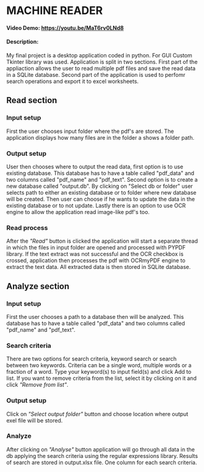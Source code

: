 # MACHINE READER

#### Video Demo: <https://youtu.be/MaT6rv0LNd8>

#### Description:

My final project is a desktop application coded in python. For GUI Custom Tkinter library was used. Application is split in two sections. First part of the appliaction allows the user to read multiple pdf files and save the read data in a SQLite database. Second part of the application is used to perfomr search operations and export it to excel worksheets.

## Read section

### Input setup

First the user chooses input folder where the pdf's are stored. The application displays how many files are in the folder a shows a folder path.

### Output setup

User then chooses where to output the read data, first option is to use existing database. This database has to have a table called "pdf_data" and two columns called "pdf_name" and "pdf_text". Second option is to create a new database called "output.db".
By clicking on "Select db or folder" user selects path to either an existing database or to folder where new database will be created.
Then user can choose if he wants to update the data in the existing database or to not update.
Lastly there is an option to use OCR engine to allow the application read image-like pdf's too.

### Read process

After the _"Read"_ button is clicked the application will start a separate thread in which the files in input folder are opened and processed with PYPDF library. If the text extract was not successful and the OCR checkbox is crossed, application then processes the pdf with OCRmyPDF engine to extract the text data.
All extracted data is then stored in SQLite database.

## Analyze section

### Input setup

First the user chooses a path to a database then will be analyzed. This database has to have a table called "pdf_data" and two columns called "pdf_name" and "pdf_text".

### Search criteria

There are two options for search criteria, keyword search or search between two keywords. Criteria can be a single word, multiple words or a fraction of a word. Type your keyword(s) to input field(s) and click Add to list. If you want to remove criteria from the list, select it by clicking on it and click _"Remove from list"_.

### Output setup

Click on _"Select output folder"_ button and choose location where output exel file will be stored.

### Analyze

After clicking on _"Analyse"_ button application will go through all data in the db applying the search criteria using the regular expressions library.
Results of search are stored in output.xlsx file. One column for each search criteria.
